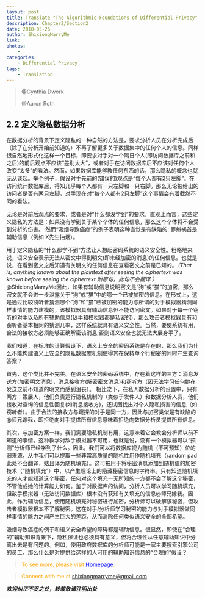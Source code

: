 ```yaml
--- 
layout: post
title: Translate "The Algorithmic Foundations of Differential Privacy"
description: Chapter2/Section2 
date: 2018-05-26 
author: ShixiongMarryMe  
link: 
photos:
    -
categories:
    - Differential Privacy
tags: 
    - Translation
--- 
```


>@Cynthia Dwork
>
>@Aaron Roth

## 2.2 定义隐私数据分析

在数据分析的背景下定义隐私的一种自然的方法是，要求分析人员在分析完成后（除了在分析开始前知道的）不再了解更多关于数据集中的任何个人的信息。同样很自然地形式化这样一个目标，即要求对手对一个隔日个人(即访问数据库之前和之后)的前后观点不应该“差别太大”，或者对手在访问数据库后不应该对任何个人改变“太多”的看法。然而，如果数据库能够教任何东西的话，那么隐私的概念也就无从谈起。举个例子，假设对手先前的(错误的)观点是“每个人都有2只左脚”。在访问统计数据库后，得知几乎每个人都有一只左脚和一只右脚。那么无论被给出的访问者是否有两只左脚，对手现在对“每个人都有2只左脚”这个事情会有着截然不同的看法。

无论是对前后观点的要求，或者是对“什么都没学到”的要求，直观上而言，这些定义隐私的方法是：如果没有学到关于某个个体的任何信息，那么这个个体将不会受到分析的伤害。 然而“吸烟导致癌症”的例子表明这种直觉是有缺陷的; 罪魁祸首是辅助信息（例如 X先生抽烟）。

用于定义隐私的“什么都学不到”方法让人想起密码系统的语义安全性。粗略地来说，语义安全表示无法从密文中得到明文(即未经加密的消息)的任何信息。也就是说，在看到密文之后知道有关明文的任何信息在查看密文之前是已知的。_（That is, anything known about the plaintext after seeing the ciphertext was known before seeing the ciphertext.附原句，此句不会翻译 ）_@ShixiongMarryMe因此，如果有辅助信息说明密文是“狗”或“猫”的加密，那么密文就不会进一步泄露关于“狗”或“猫”中的哪一个已被加密的信息。在形式上，这是通过比较窃听者猜测哪个“狗”和“猫”已被加密的能力与所谓的对手模拟器猜测同样事情的能力建模的，该模拟器具有辅助信息但不能访问密文。如果对于每一个窃听的对手以及所有辅助信息(敌手和模拟器都是私密的)，那么攻击者模拟器具有和窃听者基本相同的猜测几率，这样系统就具有语义安全性。当然，要使系统有用，合法的接收方必须能够正确解密该消息;否则语义安全也就无法大展身手了。

我们知道，在标准的计算假设下，语义上安全的密码系统是存在的，那么我们为什么不能构建语义上安全的隐私数据库机制使得其在保持单个行秘密的同时产生查询答案？

首先，这个类比并不完美。在语义安全的密码系统中，存在着这样的三方：消息发送方(加密明文消息)，消息接收方(解密密文消息)和窃听方（因无法学习任何她在发送之前不知道的明文而感到沮丧）。 相比之下，在私人数据分析的设置中，只有两方：策展人，他们负责运行隐私机制的（类似于发件人）和数据分析人员，他们接收对查询的信息性回复(如消息接收方)，还试图找出对个人隐私损害的信息（如窃听者）。由于合法的接收方与窥探的对手是同一方，因此与加密类似是有缺陷的@师兄嫁我，即拒绝向对手提供所有信息意味着拒绝向数据分析员提供所有信息。

其次，与加密方案一样，我们需要隐私机制有用，这意味着它会教会分析师以前不知道的事情。这种教学对敌手模拟器不可用，也就是说，没有一个模拟器可以“预测”分析师已经学到了什么。因此，我们可以将数据库视为随机（不可预知）位的弱来源，从中我们可以提取一些非常高质量的随机性用作随机填充（random pad此处不会翻译，姑且译为随机填充）。这可被用于将秘密消息添加到随机值的加密技术（“随机填充”）中，以产生理论上的隐藏秘密信息的字符串。只有知道随机填充的人才能知道这个秘密，任何对这个填充一无所知的一方都不会了解这个秘密，不管他或她的计算能力如何。鉴于对数据库的访问，分析人员可以学习随机填充，但敌手模拟器（无法访问数据库）根本没有获知有关填充的信息@师兄嫁我。因此，作为辅助信息，使用随机填充对秘密进行加密，分析师可以破解该秘密，但攻击者模拟器根本不了解秘密。这在对手/分析师学习秘密的能力与对手模拟器做同样事情的能力之间产生巨大的差距，从而消除任何类似语义安全的全部希望。

吸烟导致癌症的例子和语义安全希望的障碍都是辅助信息。很显然，即使在“合理的”辅助知识背景下，隐私保证也必须具有意义，但将合理性从任意辅助知识中分离出去是有问题的。例如，使用政府数据库的分析师可能是一家主要搜索引擎公司的员工，那么什么是对提供给这样的人可用的辅助知识信息的“合理的”假设？

> <span style="color:orange"> To see more, please visit [<span style="color:blue">Homepage</span>](https://ShixiongMarryMe.github.io/). </span>

> <span style="color:orange"> Connect with me at <span style="color:blue"><shixiongmarryme@gmail.com></span>. </span>

__*欢迎纠正不妥之处，转载敬请注明出处*__
